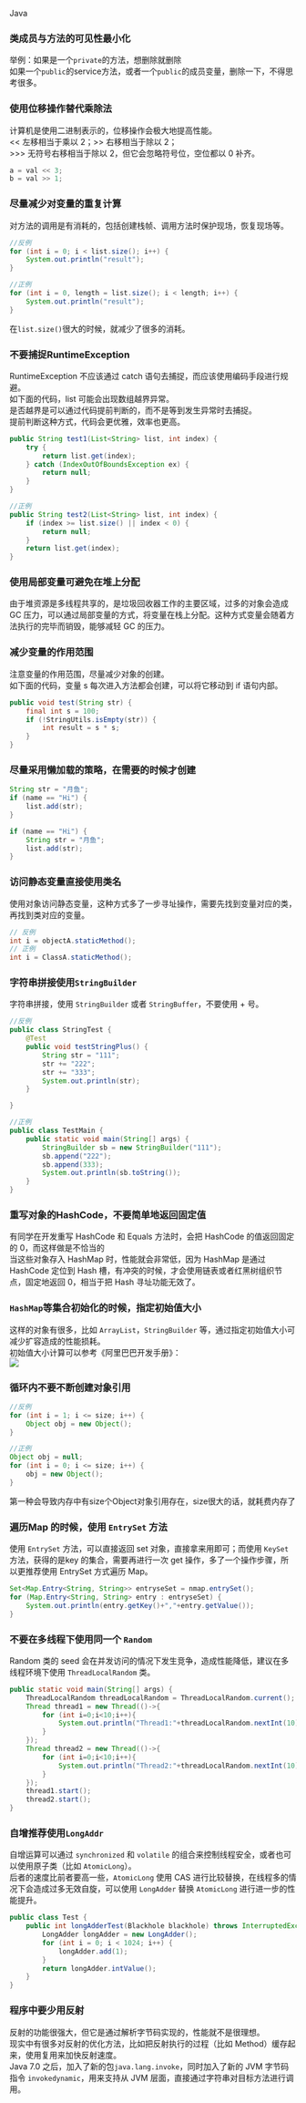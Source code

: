 Java
<a name="WJnG0"></a>
### 类成员与方法的可见性最小化
举例：如果是一个`private`的方法，想删除就删除<br />如果一个`public`的service方法，或者一个`public`的成员变量，删除一下，不得思考很多。
<a name="BaWwV"></a>
### 使用位移操作替代乘除法
计算机是使用二进制表示的，位移操作会极大地提高性能。<br /><< 左移相当于乘以 2；>> 右移相当于除以 2；<br />>>> 无符号右移相当于除以 2，但它会忽略符号位，空位都以 0 补齐。
```java
a = val << 3;
b = val >> 1;
```
<a name="weGn6"></a>
### 尽量减少对变量的重复计算
对方法的调用是有消耗的，包括创建栈帧、调用方法时保护现场，恢复现场等。
```java
//反例
for (int i = 0; i < list.size(); i++) {
    System.out.println("result");
}

//正例
for (int i = 0, length = list.size(); i < length; i++) {
    System.out.println("result");
}
```
在`list.size()`很大的时候，就减少了很多的消耗。
<a name="HHowe"></a>
### 不要捕捉RuntimeException
RuntimeException 不应该通过 catch 语句去捕捉，而应该使用编码手段进行规避。<br />如下面的代码，list 可能会出现数组越界异常。<br />是否越界是可以通过代码提前判断的，而不是等到发生异常时去捕捉。<br />提前判断这种方式，代码会更优雅，效率也更高。
```java
public String test1(List<String> list, int index) {
    try {
        return list.get(index);
    } catch (IndexOutOfBoundsException ex) {
        return null;
    }
}

//正例
public String test2(List<String> list, int index) {
    if (index >= list.size() || index < 0) {
        return null;
    }
    return list.get(index);
}
```
<a name="rMaZ7"></a>
### 使用局部变量可避免在堆上分配
由于堆资源是多线程共享的，是垃圾回收器工作的主要区域，过多的对象会造成 GC 压力，可以通过局部变量的方式，将变量在栈上分配。这种方式变量会随着方法执行的完毕而销毁，能够减轻 GC 的压力。
<a name="LnSXZ"></a>
### 减少变量的作用范围
注意变量的作用范围，尽量减少对象的创建。<br />如下面的代码，变量 s 每次进入方法都会创建，可以将它移动到 if 语句内部。
```java
public void test(String str) {
    final int s = 100;
    if (!StringUtils.isEmpty(str)) {
        int result = s * s;
    }
}
```
<a name="Kb5KU"></a>
### 尽量采用懒加载的策略，在需要的时候才创建
```java
String str = "月鱼";
if (name == "Hi") {
    list.add(str);
}

if (name == "Hi") {
    String str = "月鱼";
    list.add(str);
}
```
<a name="dDwkr"></a>
### 访问静态变量直接使用类名
使用对象访问静态变量，这种方式多了一步寻址操作，需要先找到变量对应的类，再找到类对应的变量。
```java
// 反例
int i = objectA.staticMethod();
// 正例
int i = ClassA.staticMethod();
```
<a name="bIieq"></a>
### 字符串拼接使用`StringBuilder`
字符串拼接，使用 `StringBuilder` 或者 `StringBuffer`，不要使用 + 号。
```java
//反例
public class StringTest {
    @Test
    public void testStringPlus() {
        String str = "111";
        str += "222";
        str += "333";
        System.out.println(str);
    }

}

//正例
public class TestMain {
    public static void main(String[] args) {
        StringBuilder sb = new StringBuilder("111");
        sb.append("222");
        sb.append(333);
        System.out.println(sb.toString());
    }
}
```
<a name="CfupU"></a>
### 重写对象的HashCode，不要简单地返回固定值
有同学在开发重写 HashCode 和 Equals 方法时，会把 HashCode 的值返回固定的 0，而这样做是不恰当的<br />当这些对象存入 HashMap 时，性能就会非常低，因为 HashMap 是通过 HashCode 定位到 Hash 槽，有冲突的时候，才会使用链表或者红黑树组织节点，固定地返回 0，相当于把 Hash 寻址功能无效了。
<a name="OpAaj"></a>
### `HashMap`等集合初始化的时候，指定初始值大小
这样的对象有很多，比如 `ArrayList`，`StringBuilder` 等，通过指定初始值大小可减少扩容造成的性能损耗。<br />初始值大小计算可以参考《阿里巴巴开发手册》：<br />![](https://cdn.nlark.com/yuque/0/2023/png/396745/1678762684816-7537dfdb-c763-4c6e-b670-d7d1fe091353.png#averageHue=%23ebebeb&clientId=u27426723-7ad3-4&from=paste&id=u44990483&originHeight=354&originWidth=1080&originalType=url&ratio=2.5&rotation=0&showTitle=false&status=done&style=none&taskId=u54697d12-dca1-4cb6-8f2f-5d26c134722&title=)
<a name="zWQVV"></a>
### 循环内不要不断创建对象引用
```java
//反例
for (int i = 1; i <= size; i++) {
    Object obj = new Object();    
}

//正例
Object obj = null;
for (int i = 0; i <= size; i++) {
    obj = new Object();
}
```
第一种会导致内存中有size个Object对象引用存在，size很大的话，就耗费内存了
<a name="E2UKF"></a>
### 遍历Map 的时候，使用 `EntrySet` 方法
使用 `EntrySet` 方法，可以直接返回 set 对象，直接拿来用即可；而使用 `KeySet` 方法，获得的是key 的集合，需要再进行一次 get 操作，多了一个操作步骤，所以更推荐使用 EntrySet 方式遍历 Map。
```java
Set<Map.Entry<String, String>> entryseSet = nmap.entrySet();
for (Map.Entry<String, String> entry : entryseSet) {
    System.out.println(entry.getKey()+","+entry.getValue());
}
```
<a name="Dty0q"></a>
### 不要在多线程下使用同一个 `Random`
Random 类的 seed 会在并发访问的情况下发生竞争，造成性能降低，建议在多线程环境下使用 `ThreadLocalRandom` 类。
```java
public static void main(String[] args) {
    ThreadLocalRandom threadLocalRandom = ThreadLocalRandom.current();
    Thread thread1 = new Thread(()->{
        for (int i=0;i<10;i++){
            System.out.println("Thread1:"+threadLocalRandom.nextInt(10));
        }
    });
    Thread thread2 = new Thread(()->{
        for (int i=0;i<10;i++){
            System.out.println("Thread2:"+threadLocalRandom.nextInt(10));
        }
    });
    thread1.start();
    thread2.start();
}
```
<a name="g8aVZ"></a>
### 自增推荐使用`LongAddr`
自增运算可以通过 `synchronized` 和 `volatile` 的组合来控制线程安全，或者也可以使用原子类（比如 `AtomicLong`）。<br />后者的速度比前者要高一些，`AtomicLong` 使用 CAS 进行比较替换，在线程多的情况下会造成过多无效自旋，可以使用 `LongAdder` 替换 `AtomicLong` 进行进一步的性能提升。
```java
public class Test {
    public int longAdderTest(Blackhole blackhole) throws InterruptedException {
        LongAdder longAdder = new LongAdder();
        for (int i = 0; i < 1024; i++) {
            longAdder.add(1);
        }
        return longAdder.intValue();
    }
}
```
<a name="SR2uZ"></a>
### 程序中要少用反射
反射的功能很强大，但它是通过解析字节码实现的，性能就不是很理想。<br />现实中有很多对反射的优化方法，比如把反射执行的过程（比如 Method）缓存起来，使用复用来加快反射速度。<br />Java 7.0 之后，加入了新的包`java.lang.invoke`，同时加入了新的 JVM 字节码指令 `invokedynamic`，用来支持从 JVM 层面，直接通过字符串对目标方法进行调用。

